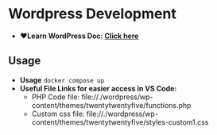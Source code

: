 # Wordpress Development

- **❤️Learn WordPress Doc: [Click here](https://docs.google.com/document/d/16GdXBSDFBl1T9A_SJa1ITBGB1VBN0aAQ-VAoBpyEcXM/edit?tab=t.0)**

## Usage

- **Usage** `docker compose up`
- **Useful File Links for easier access in VS Code:**
  - PHP Code file: file://./wordpress/wp-content/themes/twentytwentyfive/functions.php
  - Custom css file: file://./wordpress/wp-content/themes/twentytwentyfive/styles-custom1.css
